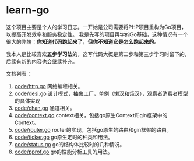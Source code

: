 # learn-go
这个项目主要是个人的学习日志。一开始是公司需要将PHP项目重构为Go项目，以提高开发效率和服务稳定性。
我是先写的项目再学的Go基础，这种情况有一个很大的弊端：**你知道代码跑起来了，但你不知道它是怎么跑起来的。**

我本人是比较喜欢**五步学习法**的，这写代码大概是第二步和第三步学习时留下的，后续有新的内容也会继续补充。


文档列表：
1. [code/http.go](./code/http.go) 网络编程相关。
2. [code/desi.go](./code/http.go) 设计模式，抽象工厂，单例（懒汉和饿汉），观察者消费者模型的具体实现
3. [code/chan.go](./code/chan.go) 通道相关。
4. [code/context.go](./code/context.go) context相关，包括go原生Context和gin框架中的Context。
5. [code/router.go](./code/router.go) router的实现，包括go原生的路由和gin框架的路由。
6. [code/ticker.go](./code/ticker.go) go原生定时的种类和用法。
7. [code/status.go](./code/status.go) go的结构体比较时的几种情况。
8. [code/pprof.go](./code/pprof.go) go的性能分析工具的用法。